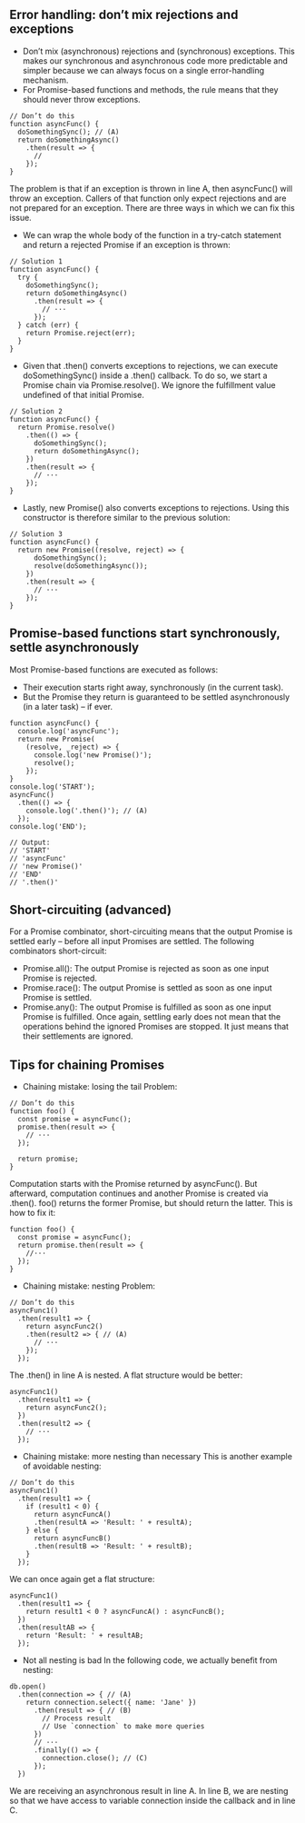 ## Error handling: don’t mix rejections and exceptions
- Don’t mix (asynchronous) rejections and (synchronous) exceptions. This makes our synchronous and asynchronous code more predictable and simpler because we can always focus on a single error-handling mechanism.
- For Promise-based functions and methods, the rule means that they should never throw exceptions.

```
// Don’t do this
function asyncFunc() {
  doSomethingSync(); // (A)
  return doSomethingAsync()
    .then(result => {
      //
    });
}
```

The problem is that if an exception is thrown in line A, then asyncFunc() will throw an exception. Callers of that function only expect rejections and are not prepared for an exception. There are three ways in which we can fix this issue.

- We can wrap the whole body of the function in a try-catch statement and return a rejected Promise if an exception is thrown:
```
// Solution 1
function asyncFunc() {
  try {
    doSomethingSync();
    return doSomethingAsync()
      .then(result => {
        // ···
      });
  } catch (err) {
    return Promise.reject(err);
  }
}
```

- Given that .then() converts exceptions to rejections, we can execute doSomethingSync() inside a .then() callback. To do so, we start a Promise chain via Promise.resolve(). We ignore the fulfillment value undefined of that initial Promise.
```
// Solution 2
function asyncFunc() {
  return Promise.resolve()
    .then(() => {
      doSomethingSync();
      return doSomethingAsync();
    })
    .then(result => {
      // ···
    });
}
```

- Lastly, new Promise() also converts exceptions to rejections. Using this constructor is therefore similar to the previous solution:
```
// Solution 3
function asyncFunc() {
  return new Promise((resolve, reject) => {
      doSomethingSync();
      resolve(doSomethingAsync());
    })
    .then(result => {
      // ···
    });
}
```

## Promise-based functions start synchronously, settle asynchronously 
Most Promise-based functions are executed as follows:

- Their execution starts right away, synchronously (in the current task).
- But the Promise they return is guaranteed to be settled asynchronously (in a later task) – if ever.

```
function asyncFunc() {
  console.log('asyncFunc');
  return new Promise(
    (resolve, _reject) => {
      console.log('new Promise()');
      resolve();
    });
}
console.log('START');
asyncFunc()
  .then(() => {
    console.log('.then()'); // (A)
  });
console.log('END');

// Output:
// 'START'
// 'asyncFunc'
// 'new Promise()'
// 'END'
// '.then()'
```

## Short-circuiting (advanced)

For a Promise combinator, short-circuiting means that the output Promise is settled early – before all input Promises are settled. The following combinators short-circuit:

- Promise.all(): The output Promise is rejected as soon as one input Promise is rejected.
- Promise.race(): The output Promise is settled as soon as one input Promise is settled.
- Promise.any(): The output Promise is fulfilled as soon as one input Promise is fulfilled.
Once again, settling early does not mean that the operations behind the ignored Promises are stopped. It just means that their settlements are ignored.


## Tips for chaining Promises 

- Chaining mistake: losing the tail 
Problem:
```
// Don’t do this
function foo() {
  const promise = asyncFunc();
  promise.then(result => {
    // ···
  });

  return promise;
}
```

Computation starts with the Promise returned by asyncFunc(). But afterward, computation continues and another Promise is created via .then(). foo() returns the former Promise, but should return the latter. This is how to fix it:

```
function foo() {
  const promise = asyncFunc();
  return promise.then(result => {
    //···
  });
}
```

- Chaining mistake: nesting 
Problem:
```
// Don’t do this
asyncFunc1()
  .then(result1 => {
    return asyncFunc2()
    .then(result2 => { // (A)
      // ···
    });
  });
```
The .then() in line A is nested. A flat structure would be better:
```
asyncFunc1()
  .then(result1 => {
    return asyncFunc2();
  })
  .then(result2 => {
    // ···
  });
```
- Chaining mistake: more nesting than necessary 
This is another example of avoidable nesting:
```
// Don’t do this
asyncFunc1()
  .then(result1 => {
    if (result1 < 0) {
      return asyncFuncA()
      .then(resultA => 'Result: ' + resultA);
    } else {
      return asyncFuncB()
      .then(resultB => 'Result: ' + resultB);
    }
  });
```
We can once again get a flat structure:
```
asyncFunc1()
  .then(result1 => {
    return result1 < 0 ? asyncFuncA() : asyncFuncB();
  })
  .then(resultAB => {
    return 'Result: ' + resultAB;
  });
```

- Not all nesting is bad 
In the following code, we actually benefit from nesting:
```
db.open()
  .then(connection => { // (A)
    return connection.select({ name: 'Jane' })
      .then(result => { // (B)
        // Process result
        // Use `connection` to make more queries
      })
      // ···
      .finally(() => {
        connection.close(); // (C)
      });
  })
```
We are receiving an asynchronous result in line A. In line B, we are nesting so that we have access to variable connection inside the callback and in line C.
